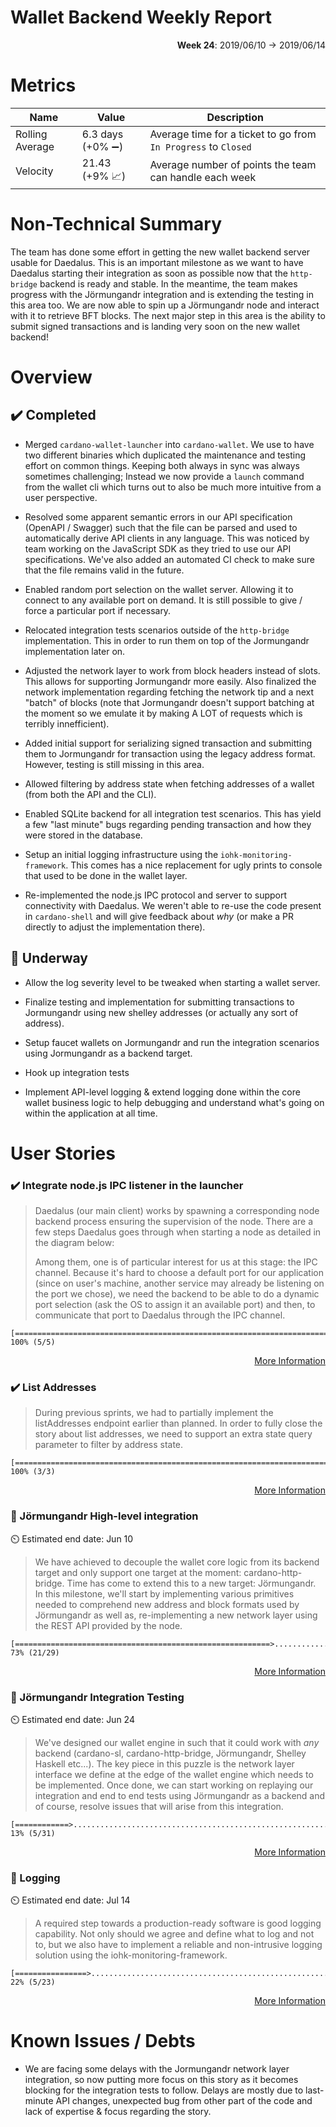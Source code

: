 # Wallet Backend Weekly Report 

<p align="right">
  <strong>Week 24</strong>: 2019/06/10 →  2019/06/14
</p>

# Metrics

| Name            | Value                                  | Description                                                    |
| ---             | ---                                    | ---                                                            |
| Rolling Average | 6.3 days (+0% :heavy_minus_sign:)      | Average time for a ticket to go from `In Progress` to `Closed` |
| Velocity        | 21.43 (+9% :chart_with_upwards_trend:) | Average number of points the team can handle each week         |

# Non-Technical Summary

The team has done some effort in getting the new wallet backend server usable
for Daedalus. This is an important milestone as we want to have Daedalus
starting their integration as soon as possible now that the `http-bridge`
backend is ready and stable. In the meantime, the team makes progress with the
Jörmungandr integration and is extending the testing in this area too. We are
now able to spin up a Jörmungandr node and interact with it to retrieve BFT
blocks. The next major step in this area is the ability to submit signed
transactions and is landing very soon on the new wallet backend!

# Overview 

## :heavy_check_mark: Completed

- Merged `cardano-wallet-launcher` into `cardano-wallet`. We use to have 
  two different binaries which duplicated the maintenance and testing 
  effort on common things. Keeping both always in sync was always sometimes
  challenging; Instead we now provide a `launch` command from the wallet 
  cli which turns out to also be much more intuitive from a user perspective.

- Resolved some apparent semantic errors in our API specification (OpenAPI / Swagger)
  such that the file can be parsed and used to automatically derive API clients 
  in any language. This was noticed by team working on the JavaScript SDK as they
  tried to use our API specifications. We've also added an automated CI check
  to make sure that the file remains valid in the future.

- Enabled random port selection on the wallet server. Allowing it to connect to 
  any available port on demand. It is still possible to give / force a particular
  port if necessary.

- Relocated integration tests scenarios outside of the `http-bridge` implementation.
  This in order to run them on top of the Jormungandr implementation later on.

- Adjusted the network layer to work from block headers instead of slots. This allows
  for supporting Jormungandr more easily. Also finalized the network implementation
  regarding fetching the network tip and a next "batch" of blocks (note that
  Jormungandr doesn't support batching at the moment so we emulate it by making 
  A LOT of requests which is terribly innefficient). 

- Added initial support for serializing signed transaction and submitting them to 
  Jormungandr for transaction using the legacy address format. However, testing
  is still missing in this area.

- Allowed filtering by address state when fetching addresses of a wallet
  (from both the API and the CLI).

- Enabled SQLite backend for all integration test scenarios. This has yield a few 
  "last minute" bugs regarding pending transaction and how they were stored in the
  database. 

- Setup an initial logging infrastructure using the `iohk-monitoring-framework`. This
  comes has a nice replacement for ugly prints to console that used to be done in the 
  wallet layer.

- Re-implemented the node.js IPC protocol and server to support connectivity with Daedalus.
  We weren't able to re-use the code present in `cardano-shell` and will give feedback
  about _why_ (or make a PR directly to adjust the implementation there). 
  
## :construction: Underway

- Allow the log severity level to be tweaked when starting a wallet server.

- Finalize testing and implementation for submitting transactions to Jormungandr using
  new shelley addresses (or actually any sort of address).

- Setup faucet wallets on Jormungandr and run the integration scenarios using Jormungandr 
  as a backend target.

- Hook up integration tests 

- Implement API-level logging & extend logging done within the core wallet business
  logic to help debugging and understand what's going on within the application at
  all time.

# User Stories 

### :heavy_check_mark: Integrate node.js IPC listener in the launcher

> Daedalus (our main client) works by spawning a corresponding node backend
> process ensuring the supervision of the node. There are a few steps Daedalus
> goes through when starting a node as detailed in the diagram below:
> 
> Among them, one is of particular interest for us at this stage: the IPC
> channel. Because it's hard to choose a default port for our application (since
> on user's machine, another service may already be listening on the port we
> chose), we need the backend to be able to do a dynamic port selection (ask the
> OS to assign it an available port) and then, to communicate that port to
> Daedalus through the IPC channel.

```
[===============================================================================] 100% (5/5)
```

<p align="right">
  <a target="_blank" href="https://github.com/input-output-hk/cardano-wallet/milestones#workspaces/cardano-wallet-5c7916c0f178504aa753dea9/reports/burndown?milestoneId=4196951">More Information</a>
</p>

### :heavy_check_mark: List Addresses

> During previous sprints, we had to partially implement the listAddresses
> endpoint earlier than planned. In order to fully close the story about list
> addresses, we need to support an extra state query parameter to filter by
> address state.

```
[===============================================================================] 100% (3/3)
```

<p align="right">
  <a target="_blank" href="https://github.com/input-output-hk/cardano-wallet/milestones#workspaces/cardano-wallet-5c7916c0f178504aa753dea9/reports/burndown?milestoneId=4378138">More Information</a>
</p>

### :hammer: Jörmungandr High-level integration

:timer_clock: Estimated end date: Jun 10

> We have achieved to decouple the wallet core logic from its backend target
> and only support one target at the moment: cardano-http-bridge. Time has come
> to extend this to a new target: Jörmungandr. In this milestone, we'll start
> by implementing various primitives needed to comprehend new address and block
> formats used by Jörmungandr as well as, re-implementing a new network layer
> using the REST API provided by the node.

```
[=========================================================>.....................] 73% (21/29)
```

<p align="right">
  <a target="_blank" href="https://github.com/input-output-hk/cardano-wallet/milestones#workspaces/cardano-wallet-5c7916c0f178504aa753dea9/reports/burndown?milestoneId=4295641">More Information</a>
</p>


### :hammer: Jörmungandr Integration Testing

:timer_clock: Estimated end date: Jun 24

> We've designed our wallet engine in such that it could work with _any_
> backend (cardano-sl, cardano-http-bridge, Jörmungandr, Shelley Haskell
> etc...).  The key piece in this puzzle is the network layer interface we
> define at the edge of the wallet engine which needs to be implemented. Once
> done, we can start working on replaying our integration and end to end tests
> using Jörmungandr as a backend and of course, resolve issues that will arise
> from this integration.

```
[============>..................................................................] 13% (5/31)
```

<p align="right">
  <a target="_blank" href="https://github.com/input-output-hk/cardano-wallet/milestones#workspaces/cardano-wallet-5c7916c0f178504aa753dea9/reports/burndown?milestoneId=4378134">More Information</a>
</p>

### :hammer: Logging

:timer_clock: Estimated end date: Jul 14

> A required step towards a production-ready software is good logging
> capability.  Not only should we agree and define what to log and not to, but
> we also have to implement a reliable and non-intrusive logging solution using
> the iohk-monitoring-framework.

```
[================>..............................................................] 22% (5/23)
```

<p align="right">
  <a target="_blank" href="https://github.com/input-output-hk/cardano-wallet/milestones#workspaces/cardano-wallet-5c7916c0f178504aa753dea9/reports/burndown?milestoneId=4378133">More Information</a>
</p>

# Known Issues / Debts

- We are facing some delays with the Jormungandr network layer integration, so 
  now putting more focus on this story as it becomes blocking for the integration
  tests to follow.
  Delays are mostly due to last-minute API changes, unexpected bug from other part
  of the code and lack of expertise & focus regarding the story.
